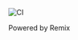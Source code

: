 ![CI](https://github.com/rbusquet/ricardobusquet.com/actions/workflows/deploy.yml/badge.svg)

Powered by Remix
